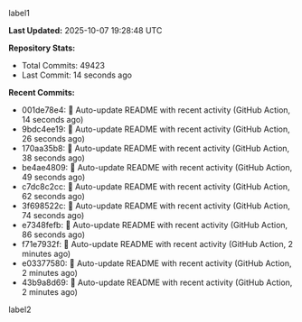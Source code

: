 
label1 
<!-- ACTIVITY_START -->
**Last Updated:** 2025-10-07 19:28:48 UTC

**Repository Stats:**
- Total Commits: 49423
- Last Commit: 14 seconds ago

**Recent Commits:**
- 001de78e4: 🤖 Auto-update README with recent activity (GitHub Action, 14 seconds ago)
- 9bdc4ee19: 🤖 Auto-update README with recent activity (GitHub Action, 26 seconds ago)
- 170aa35b8: 🤖 Auto-update README with recent activity (GitHub Action, 38 seconds ago)
- be4ae4809: 🤖 Auto-update README with recent activity (GitHub Action, 49 seconds ago)
- c7dc8c2cc: 🤖 Auto-update README with recent activity (GitHub Action, 62 seconds ago)
- 3f698522c: 🤖 Auto-update README with recent activity (GitHub Action, 74 seconds ago)
- e7348fefb: 🤖 Auto-update README with recent activity (GitHub Action, 86 seconds ago)
- f71e7932f: 🤖 Auto-update README with recent activity (GitHub Action, 2 minutes ago)
- e03377580: 🤖 Auto-update README with recent activity (GitHub Action, 2 minutes ago)
- 43b9a8d69: 🤖 Auto-update README with recent activity (GitHub Action, 2 minutes ago)
<!-- ACTIVITY_END -->

label2
